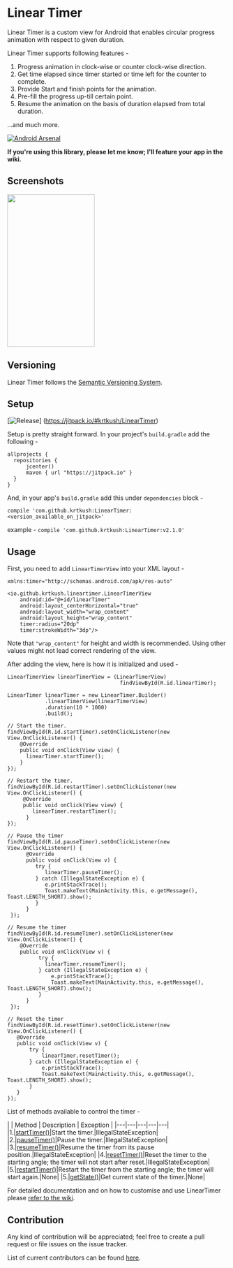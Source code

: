 # Linear Timer

Linear Timer is a custom view for Android that enables circular progress animation with respect to given duration.

Linear Timer supports following features -

1. Progress animation in clock-wise or counter clock-wise direction.
2. Get time elapsed since timer started or time left for the counter to complete.
3. Provide Start and finish points for the animation.
4. Pre-fill the progress up-till certain point.
5. Resume the animation on the basis of duration elapsed from total duration.

...and much more.

[![Android Arsenal](https://img.shields.io/badge/Android%20Arsenal-Linear%20Timer-brightgreen.svg?style=flat)](https://android-arsenal.com/details/1/4959)

**If you're using this library, please let me know; I'll feature your app in the wiki.**

## Screenshots

<img src="https://raw.githubusercontent.com/krtkush/LinearTimer/master/Screenshots/demo.gif" width="200" height="350" />

## Versioning

Linear Timer follows the [Semantic Versioning System](http://semver.org/).

## Setup

[![Release](https://jitpack.io/v/krtkush/LinearTimer.svg)]
(https://jitpack.io/#krtkush/LinearTimer)

Setup is pretty straight forward. 
In your project's `build.gradle` add the following - 

    allprojects {
      repositories {
          jcenter()
          maven { url "https://jitpack.io" }
      }
    }
    
And, in your app's `build.gradle` add this under `dependencies` block -

    compile 'com.github.krtkush:LinearTimer:<version_available_on_jitpack>'
    
example - `compile 'com.github.krtkush:LinearTimer:v2.1.0'`

## Usage

First, you need to add `LinearTimerView` into your XML layout -

    xmlns:timer="http://schemas.android.com/apk/res-auto"

    <io.github.krtkush.lineartimer.LinearTimerView
        android:id="@+id/linearTimer"
        android:layout_centerHorizontal="true"
        android:layout_width="wrap_content"
        android:layout_height="wrap_content"
        timer:radius="20dp"
        timer:strokeWidth="3dp"/>

Note that `"wrap_content"` for height and width is recommended. Using other values might not lead correct rendering of the view.

After adding the view, here is how it is initialized and used -

    LinearTimerView linearTimerView = (LinearTimerView)
                                        findViewById(R.id.linearTimer);

    LinearTimer linearTimer = new LinearTimer.Builder()
                .linearTimerView(linearTimerView)
                .duration(10 * 1000)
                .build();

    // Start the timer.
    findViewById(R.id.startTimer).setOnClickListener(new View.OnClickListener() {
        @Override
        public void onClick(View view) {
          linearTimer.startTimer();
        }
    });

    // Restart the timer.
    findViewById(R.id.restartTimer).setOnClickListener(new View.OnClickListener() {
         @Override
         public void onClick(View view) {
            linearTimer.restartTimer();
          }
    });

    // Pause the timer
    findViewById(R.id.pauseTimer).setOnClickListener(new View.OnClickListener() {
          @Override
          public void onClick(View v) {
             try {
                linearTimer.pauseTimer();
             } catch (IllegalStateException e) {
                e.printStackTrace();
                Toast.makeText(MainActivity.this, e.getMessage(), Toast.LENGTH_SHORT).show();
             }
          }
     });

    // Resume the timer
    findViewById(R.id.resumeTimer).setOnClickListener(new View.OnClickListener() {
        @Override
        public void onClick(View v) {
              try {
                linearTimer.resumeTimer();
              } catch (IllegalStateException e) {
                  e.printStackTrace();
                  Toast.makeText(MainActivity.this, e.getMessage(), Toast.LENGTH_SHORT).show();
              }
          }
     });

    // Reset the timer
    findViewById(R.id.resetTimer).setOnClickListener(new View.OnClickListener() {
       @Override
       public void onClick(View v) {
           try {
               linearTimer.resetTimer();
           } catch (IllegalStateException e) {
               e.printStackTrace();
               Toast.makeText(MainActivity.this, e.getMessage(), Toast.LENGTH_SHORT).show();
           }
       }
    });
   
List of methods available to control the timer -

| | Method | Description | Exception |
|---|---|---|---|---|
|1.|[startTimer()](https://github.com/krtkush/LinearTimer/wiki/Usage#start)|Start the timer.|IllegalStateException|
|2.|[pauseTimer()](https://github.com/krtkush/LinearTimer/wiki/Usage#pause)|Pause the timer.|IllegalStateException|
|3.|[resumeTimer()](https://github.com/krtkush/LinearTimer/wiki/Usage#resume)|Resume the timer from its pause position.|IllegalStateException|
|4.|[resetTimer()](https://github.com/krtkush/LinearTimer/wiki/Usage#reset)|Reset the timer to the starting angle; the timer will not start after reset.|IllegalStateException|
|5.|[restartTimer()](https://github.com/krtkush/LinearTimer/wiki/Usage#restart)|Restart the timer from the starting angle; the timer will start again.|None|
|5.|[getState()](https://github.com/krtkush/LinearTimer/wiki/Usage#timer-states)|Get current state of the timer.|None|

For detailed documentation and on how to customise and use LinearTimer please [refer to the wiki](https://github.com/krtkush/LinearTimer/wiki).

## Contribution

Any kind of contribution will be appreciated; feel free to create a pull request or file issues on the issue tracker.

List of current contributors can be found [here](https://github.com/krtkush/LinearTimer/graphs/contributors).
